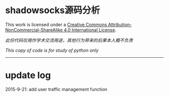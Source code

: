 # shadowsocks源码分析

This work is licensed under a [Creative Commons Attribution-NonCommercial-ShareAlike 4.0 International License](http://creativecommons.org/licenses/by-nc-sa/4.0/").

*此份代码仅用作学术交流用途，其他行为带来的后果本人概不负责*

*This copy of code is for study of python only*

---

# update log

2015-9-21: add user traffic management function